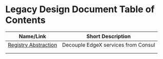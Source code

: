 # Legacy Design Document Table of Contents

| Name/Link                                          | Short Description                            |
| -------------------------------------------------- | -------------------------------------------- |
| [Registry Abstraction](Registry-Abstraction.pdf) | Decouple EdgeX services from Consul |
|                                                    |                                              |
|                                                    |                                              |
